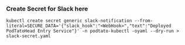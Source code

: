 ### Create Secret for Slack here

```
kubectl create secret generic slack-notification --from-literal=SECURE_DATA='{"slack_hook":"<WebHook>","text":"Deployed PodTatoHead Entry Service"}' -n podtato-kubectl -oyaml --dry-run > slack-secret.yaml
```
